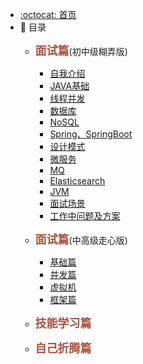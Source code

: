 - [:octocat: 首页](/README)
- :memo:  目录
  - **<font color="#AD523D" size="4">面试篇</font>**(初中级糊弄版)
    - [自我介绍](/md/Interview-eight-part-essay/IntroduceMyself.md)
    - [JAVA基础](/md/Interview-eight-part-essay/JAVABasics.md)
    - [线程并发](/md/Interview-eight-part-essay/ThreadConcurrency.md) 
    - [数据库](/md/Interview-eight-part-essay/Database.md)
    - [NoSQL](/md/Interview-eight-part-essay/NoSQL.md)
    - [Spring、SpringBoot](/md/Interview-eight-part-essay/Spring、SpringBoot.md)
    - [设计模式](/md/Interview-eight-part-essay/DesignPattern.md)
    - [微服务](/md/idea-plugin/2021-08-27-技术调研IDEA插件怎么开发.md)
    - [MQ](/md/Interview-eight-part-essay/MQ.md)
    - [Elasticsearch](/md/Interview-eight-part-essay/ES.md)
    - [JVM](/md/Interview-eight-part-essay/JVM.md)
    - [面试场景](/md/Interview-eight-part-essay/InterviewScene.md)
    - [工作中问题及方案](/md/Interview-eight-part-essay/WorkProblems.md)
  - **<font color="#AD523D" size="4">面试篇</font>**(中高级走心版) 
    - [基础篇](/md/Serious-eight-part-essay//JAVA/JAVA.md)
    - [并发篇](/md/Serious-eight-part-essay/Concurrency.md)
    - [虚拟机](/md/Serious-eight-part-essay/JVMChapter.md) 
    - [框架篇](/md/Serious-eight-part-essay/Frame.md) 

 
 
 
 
  - **<font color="#AD523D" size="4">技能学习篇</font>**     
  - **<font color="#AD523D" size="4">自己折腾篇</font>**
  

